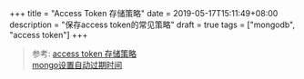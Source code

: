 +++
title = "Access Token 存储策略"
date = 2019-05-17T15:11:49+08:00
description = "保存access token的常见策略"
draft = true
tags = ["mongodb", "access token"]
+++


> 参考:
> [access token 存储策略](https://segmentfault.com/q/1010000004995599/a-1020000005016563)<br>
> [mongo设置自动过期时间](https://www.cnblogs.com/yucongblog/p/9110380.html)<br>
